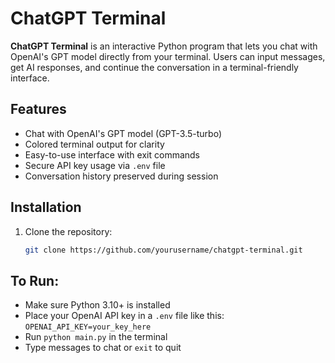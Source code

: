 # ChatGPT Terminal

**ChatGPT Terminal** is an interactive Python program that lets you chat with OpenAI's GPT model directly from your terminal. Users can input messages, get AI responses, and continue the conversation in a terminal-friendly interface.

## Features
- Chat with OpenAI's GPT model (GPT-3.5-turbo)
- Colored terminal output for clarity
- Easy-to-use interface with exit commands
- Secure API key usage via `.env` file
- Conversation history preserved during session

## Installation
1. Clone the repository:
   ```bash
   git clone https://github.com/yourusername/chatgpt-terminal.git

## To Run:  
- Make sure Python 3.10+ is installed  
- Place your OpenAI API key in a `.env` file like this: `OPENAI_API_KEY=your_key_here`  
- Run `python main.py` in the terminal  
- Type messages to chat or `exit` to quit
